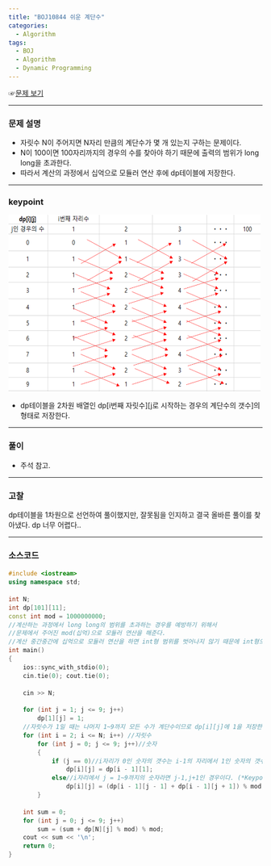 ```yaml
---
title: "BOJ10844 쉬운 계단수"
categories:
  - Algorithm
tags:
  - BOJ
  - Algorithm
  - Dynamic Programming
---
```


☞[문제 보기](https://www.acmicpc.net/problem/10844) 
 
---

### 문제 설명
- 자릿수 N이 주어지면 N자리 만큼의 계단수가 몇 개 있는지 구하는 문제이다.
- N이 100이면 100자리까지의 경우의 수를 찾아야 하기 때문에 출력의 범위가 long long을 초과한다.
- 따라서 계산의 과정에서 십억으로 모듈러 연산 후에 dp테이블에 저장한다.

---


### keypoint
<img src="/assets/img/algorithm/BOJ10844.png" width="500" height="350"/>

- dp테이블을 2차원 배열인 dp[i번째 자릿수][j로 시작하는 경우의 계단수의 갯수]의 형태로 저장한다.

---

### 풀이
- 주석 참고.

---

### 고찰
dp테이블을 1차원으로 선언하여 풀이했지만, 잘못됨을 인지하고 결국 올바른 풀이를 찾아냈다. dp 너무 어렵다..

---


### 소스코드

```cpp
#include <iostream>
using namespace std;

int N;
int dp[101][11];
const int mod = 1000000000;
//계산하는 과정에서 long long의 범위를 초과하는 경우를 예방하기 위해서
//문제에서 주어진 mod(십억)으로 모듈러 연산을 해준다.
//계산 중간중간에 십억으로 모듈러 연산을 하면 int형 범위를 벗어나지 않기 때문에 int형으로 선언한다.
int main()
{
	ios::sync_with_stdio(0);
	cin.tie(0); cout.tie(0);

	cin >> N;

	for (int j = 1; j <= 9; j++)
		dp[1][j] = 1;
 	//자릿수가 1일 때는 나머지 1~9까지 모든 수가 계단수이므로 dp[i][j]에 1을 저장한다.
	for (int i = 2; i <= N; i++) //자릿수
		for (int j = 0; j <= 9; j++)//숫자
		{
			if (j == 0)//i자리가 0인 숫자의 갯수는 i-1의 자리에서 1인 숫자의 갯수와 같으므로 
				dp[i][j] = dp[i - 1][1];
			else//i자리에서 j = 1~9까지의 숫자라면 j-1,j+1인 경우이다. (*Keypoint항목의  그림 참고*)
				dp[i][j] = (dp[i - 1][j - 1] + dp[i - 1][j + 1]) % mod;
		}

	int sum = 0;
	for (int j = 0; j <= 9; j++)
		sum = (sum + dp[N][j] % mod) % mod;
	cout << sum << '\n';
	return 0;
}
```